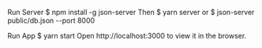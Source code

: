 Run Server
$ npm install -g json-server
Then
$ yarn server
or
$ json-server public/db.json --port 8000

Run App
$ yarn start
Open http://localhost:3000 to view it in the browser.